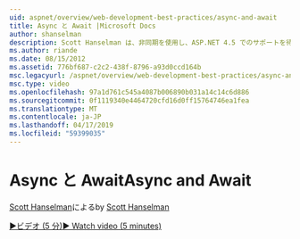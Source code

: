 ```yaml
---
uid: aspnet/overview/web-development-best-practices/async-and-await
title: Async と Await |Microsoft Docs
author: shanselman
description: Scott Hanselman は、非同期を使用し、ASP.NET 4.5 でのサポートを待機する方法を示します。
ms.author: riande
ms.date: 08/15/2012
ms.assetid: 776bf687-c2c2-438f-8796-a93d0ccd164b
msc.legacyurl: /aspnet/overview/web-development-best-practices/async-and-await
msc.type: video
ms.openlocfilehash: 97a1d761c545a4087b006890b031a14c14c6d886
ms.sourcegitcommit: 0f1119340e4464720cfd16d0ff15764746ea1fea
ms.translationtype: MT
ms.contentlocale: ja-JP
ms.lasthandoff: 04/17/2019
ms.locfileid: "59399035"
---
```

# <a name="async-and-await"></a><span data-ttu-id="6ff34-103">Async と Await</span><span class="sxs-lookup"><span data-stu-id="6ff34-103">Async and Await</span></span>

<span data-ttu-id="6ff34-104">[Scott Hanselman](https://github.com/shanselman)による</span><span class="sxs-lookup"><span data-stu-id="6ff34-104">by [Scott Hanselman](https://github.com/shanselman)</span></span>

[<span data-ttu-id="6ff34-105">&#9654;ビデオ (5 分)</span><span class="sxs-lookup"><span data-stu-id="6ff34-105">&#9654; Watch video (5 minutes)</span></span>](https://channel9.msdn.com/Blogs/ASP-NET-Site-Videos/async-and-await)
